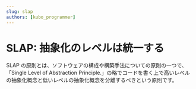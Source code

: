 ```yaml
---
slug: slap
authors: [kubo_programmer]
---
```


# SLAP: 抽象化のレベルは統一する

SLAP の原則とは、ソフトウェアの構成や構築手法についての原則の一つで、<br/>
「Single Level of Abstraction Principle.」の略でコードを書く上で高いレベルの抽象化概念と低いレベルの抽象化概念を分離するべきという原則です。
